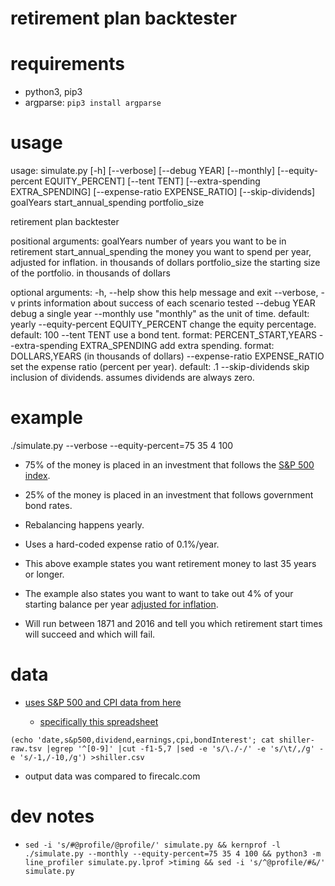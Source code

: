 retirement plan backtester
==========================

requirements
============

* python3, pip3
* argparse:  `pip3 install argparse`

usage
=====

usage: simulate.py [-h] [--verbose] [--debug YEAR] [--monthly] [--equity-percent EQUITY_PERCENT] [--tent TENT] [--extra-spending EXTRA_SPENDING]
                   [--expense-ratio EXPENSE_RATIO] [--skip-dividends]
                   goalYears start_annual_spending portfolio_size

retirement plan backtester

positional arguments:
  goalYears             number of years you want to be in retirement
  start_annual_spending
                        the money you want to spend per year, adjusted for inflation. in thousands of dollars
  portfolio_size        the starting size of the portfolio. in thousands of dollars

optional arguments:
  -h, --help            show this help message and exit
  --verbose, -v         prints information about success of each scenario tested
  --debug YEAR          debug a single year
  --monthly             use "monthly" as the unit of time. default: yearly
  --equity-percent EQUITY_PERCENT
                        change the equity percentage. default: 100
  --tent TENT           use a bond tent. format: PERCENT_START,YEARS
  --extra-spending EXTRA_SPENDING
                        add extra spending. format: DOLLARS,YEARS (in thousands of dollars)
  --expense-ratio EXPENSE_RATIO
                        set the expense ratio (percent per year). default: .1
  --skip-dividends      skip inclusion of dividends. assumes dividends are always zero.


example
=======

./simulate.py --verbose --equity-percent=75 35 4 100

* 75% of the money is placed in an investment that follows the [S&P 500 index](https://en.wikipedia.org/wiki/S%26P_500_Index).

* 25% of the money is placed in an investment that follows government bond rates.

* Rebalancing happens yearly.

* Uses a hard-coded expense ratio of 0.1%/year.

* This above example states you want retirement money to last 35 years or longer.

* The example also states you want to want to take out 4% of your starting balance per year [adjusted for inflation](https://en.wikipedia.org/wiki/Consumer_price_index).

* Will run between 1871 and 2016 and tell you which retirement start times will succeed and which will fail.

data
====

* [uses S&P 500 and CPI data from here](http://www.econ.yale.edu/~shiller/data.htm)

	* [specifically this spreadsheet](http://www.econ.yale.edu/~shiller/data/ie_data.xls)

`(echo 'date,s&p500,dividend,earnings,cpi,bondInterest'; cat shiller-raw.tsv |egrep '^[0-9]' |cut -f1-5,7 |sed -e 's/\./-/' -e 's/\t/,/g' -e 's/-1,/-10,/g') >shiller.csv`

* output data was compared to firecalc.com

dev notes
=========

* `sed -i 's/#@profile/@profile/' simulate.py && kernprof -l ./simulate.py --monthly --equity-percent=75 35 4 100 && python3 -m line_profiler simulate.py.lprof >timing && sed -i 's/^@profile/#&/' simulate.py`
